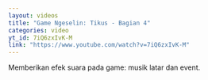```yaml
---
layout: videos
title: "Game Ngeselin: Tikus - Bagian 4"
categories: video
yt_id: 7iQ6zxIvK-M
link: "https://www.youtube.com/watch?v=7iQ6zxIvK-M"
---
```

Memberikan efek suara pada game: musik latar dan event.